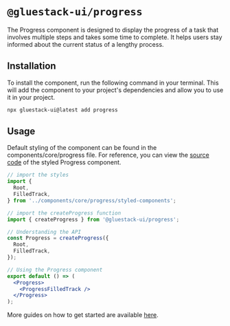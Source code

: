# `@gluestack-ui/progress`

The Progress component is designed to display the progress of a task that involves multiple steps and takes some time to complete. It helps users stay informed about the current status of a lengthy process.

## Installation

To install the component, run the following command in your terminal. This will add the component to your project's dependencies and allow you to use it in your project.

```sh
npx gluestack-ui@latest add progress
```

## Usage

Default styling of the component can be found in the components/core/progress file. For reference, you can view the [source code](https://github.com/gluestack/gluestack-ui/blob/main/example/storybook/src/ui-components/Progress/styled-components/index.tsx) of the styled Progress component.

```jsx
// import the styles
import {
  Root,
  FilledTrack,
} from '../components/core/progress/styled-components';

// import the createProgress function
import { createProgress } from '@gluestack-ui/progress';

// Understanding the API
const Progress = createProgress({
  Root,
  FilledTrack,
});

// Using the Progress component
export default () => (
  <Progress>
    <ProgressFilledTrack />
  </Progress>
);
```

More guides on how to get started are available
[here](https://ui.gluestack.io/docs/).
